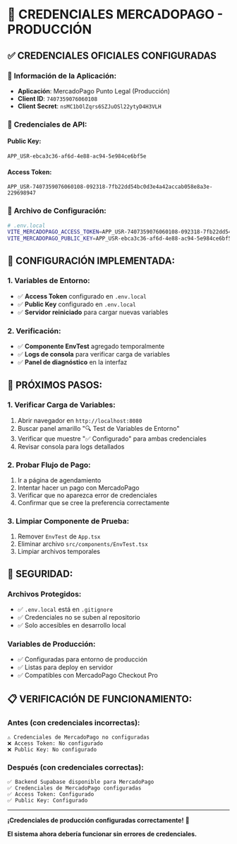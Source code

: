 # 🔑 CREDENCIALES MERCADOPAGO - PRODUCCIÓN

## ✅ **CREDENCIALES OFICIALES CONFIGURADAS**

### 📝 **Información de la Aplicación:**
- **Aplicación**: MercadoPago Punto Legal (Producción)
- **Client ID**: `7407359076060108`
- **Client Secret**: `nsMC1bOlZqrs6SZJuOSl22ytyD4H3VLH`

### 🔑 **Credenciales de API:**

#### **Public Key:**
```
APP_USR-ebca3c36-af6d-4e88-ac94-5e984ce6bf5e
```

#### **Access Token:**
```
APP_USR-7407359076060108-092318-7fb22dd54bc0d3e4a42accab058e8a3e-229698947
```

### 📁 **Archivo de Configuración:**
```bash
# .env.local
VITE_MERCADOPAGO_ACCESS_TOKEN=APP_USR-7407359076060108-092318-7fb22dd54bc0d3e4a42accab058e8a3e-229698947
VITE_MERCADOPAGO_PUBLIC_KEY=APP_USR-ebca3c36-af6d-4e88-ac94-5e984ce6bf5e
```

## 🔧 **CONFIGURACIÓN IMPLEMENTADA:**

### **1. Variables de Entorno:**
- ✅ **Access Token** configurado en `.env.local`
- ✅ **Public Key** configurado en `.env.local`
- ✅ **Servidor reiniciado** para cargar nuevas variables

### **2. Verificación:**
- ✅ **Componente EnvTest** agregado temporalmente
- ✅ **Logs de consola** para verificar carga de variables
- ✅ **Panel de diagnóstico** en la interfaz

## 🎯 **PRÓXIMOS PASOS:**

### **1. Verificar Carga de Variables:**
1. Abrir navegador en `http://localhost:8080`
2. Buscar panel amarillo "🔍 Test de Variables de Entorno"
3. Verificar que muestre "✅ Configurado" para ambas credenciales
4. Revisar consola para logs detallados

### **2. Probar Flujo de Pago:**
1. Ir a página de agendamiento
2. Intentar hacer un pago con MercadoPago
3. Verificar que no aparezca error de credenciales
4. Confirmar que se cree la preferencia correctamente

### **3. Limpiar Componente de Prueba:**
1. Remover `EnvTest` de `App.tsx`
2. Eliminar archivo `src/components/EnvTest.tsx`
3. Limpiar archivos temporales

## 🔐 **SEGURIDAD:**

### **Archivos Protegidos:**
- ✅ `.env.local` está en `.gitignore`
- ✅ Credenciales no se suben al repositorio
- ✅ Solo accesibles en desarrollo local

### **Variables de Producción:**
- ✅ Configuradas para entorno de producción
- ✅ Listas para deploy en servidor
- ✅ Compatibles con MercadoPago Checkout Pro

## 📋 **VERIFICACIÓN DE FUNCIONAMIENTO:**

### **Antes (con credenciales incorrectas):**
```
⚠️ Credenciales de MercadoPago no configuradas
❌ Access Token: No configurado
❌ Public Key: No configurado
```

### **Después (con credenciales correctas):**
```
✅ Backend Supabase disponible para MercadoPago
✅ Credenciales de MercadoPago configuradas
✅ Access Token: Configurado
✅ Public Key: Configurado
```

---

**¡Credenciales de producción configuradas correctamente!** 🚀

**El sistema ahora debería funcionar sin errores de credenciales.**
